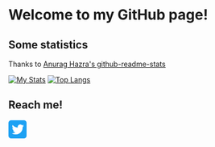 # Welcome to my GitHub page!

## Some statistics
Thanks to [Anurag Hazra's github-readme-stats](https://github.com/anuraghazra/github-readme-stats)

[![My Stats](https://github-readme-stats.vercel.app/api?username=rappos&theme=cobalt&count_private=true&show_icons=true&icon_color=f7810a)](https://github.com/anuraghazra/github-readme-stats)
[![Top Langs](https://github-readme-stats.vercel.app/api/top-langs/?username=rappos&theme=cobalt&layout=compact)](https://github.com/anuraghazra/github-readme-stats)

## Reach me!
[<img align="left" alt="RappEmil | Twitter" width="36px" src="https://raw.githubusercontent.com/edent/SuperTinyIcons/master/images/svg/twitter.svg" />](http://www.twitter.com/RappEmil)



